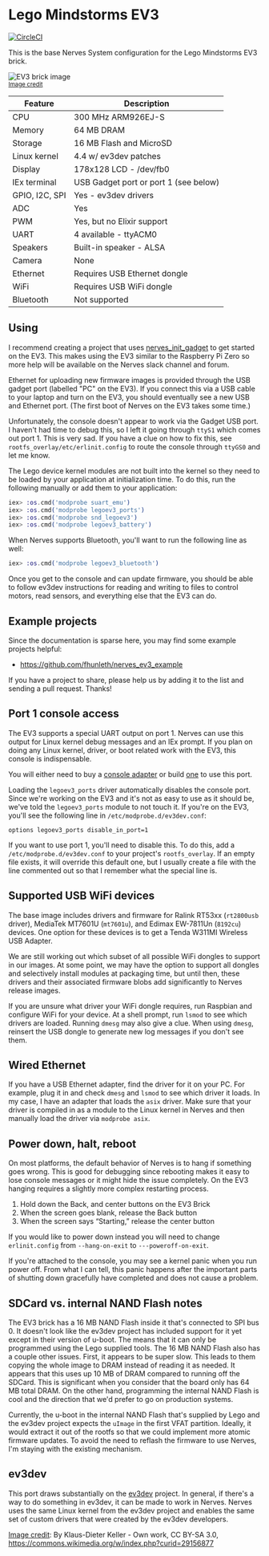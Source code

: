 # Lego Mindstorms EV3

[![CircleCI](https://circleci.com/gh/nerves-project/nerves_system_ev3.svg?style=svg)](https://circleci.com/gh/nerves-project/nerves_system_ev3)

This is the base Nerves System configuration for the Lego Mindstorms EV3 brick.

![EV3 brick image](assets/images/lego-mindstorms-ev3.jpg)
<br><sup>[Image credit](#wikipediaref)</sup>

| Feature              | Description                     |
| -------------------- | ------------------------------- |
| CPU                  | 300 MHz ARM926EJ-S              |
| Memory               | 64 MB DRAM                      |
| Storage              | 16 MB Flash and MicroSD         |
| Linux kernel         | 4.4 w/ ev3dev patches           |
| Display              | 178x128 LCD - /dev/fb0          |
| IEx terminal         | USB Gadget port or port 1 (see below) |
| GPIO, I2C, SPI       | Yes - ev3dev drivers            |
| ADC                  | Yes                             |
| PWM                  | Yes, but no Elixir support      |
| UART                 | 4 available - ttyACM0           |
| Speakers             | Built-in speaker - ALSA         |
| Camera               | None                            |
| Ethernet             | Requires USB Ethernet dongle    |
| WiFi                 | Requires USB WiFi dongle        |
| Bluetooth            | Not supported                   |

## Using

I recommend creating a project that uses
[nerves_init_gadget](https://github.com/nerves-project/nerves_init_gadget) to
get started on the EV3. This makes using the EV3 similar to the Raspberry Pi
Zero so more help will be available on the Nerves slack channel and forum.

Ethernet for uploading new firmware images is provided through the USB gadget
port (labelled "PC" on the EV3). If you connect this via a USB cable to your
laptop and turn on the EV3, you should eventually see a new USB and Ethernet
port. (The first boot of Nerves on the EV3 takes some time.)

Unfortunately, the console doesn't appear to work via the Gadget USB port. I
haven't had time to debug this, so I left it going through `ttyS1` which comes
out port 1. This is very sad. If you have a clue on how to fix this, see
`rootfs_overlay/etc/erlinit.config` to route the console through `ttyGS0` and
let me know.

The Lego device kernel modules are not built into the kernel so they need to be
loaded by your application at initialization time. To do this, run the following
manually or add them to your application:

```elixir
iex> :os.cmd('modprobe suart_emu')
iex> :os.cmd('modprobe legoev3_ports')
iex> :os.cmd('modprobe snd_legoev3')
iex> :os.cmd('modprobe legoev3_battery')
```

When Nerves supports Bluetooth, you'll want to run the following line as well:

```elixir
iex> :os.cmd('modprobe legoev3_bluetooth')
```

Once you get to the console and can update firmware, you should be able to
follow ev3dev instructions for reading and writing to files to control motors,
read sensors, and everything else that the EV3 can do.

## Example projects

Since the documentation is sparse here, you may find some example projects
helpful:

* https://github.com/fhunleth/nerves_ev3_example

If you have a project to share, please help us by adding it to the list and
sending a pull request. Thanks!

## Port 1 console access

The EV3 supports a special UART output on port 1. Nerves can use this output for
Linux kernel debug messages and an IEx prompt. If you plan on doing any Linux
kernel, driver, or boot related work with the EV3, this console is
indispensable.

You will either need to buy a [console
adapter](http://www.mindsensors.com/ev3-and-nxt/40-console-adapter-for-ev3) or
build [one](http://botbench.com/blog/2013/08/15/ev3-creating-console-cable/) to
use this port.

Loading the `legoev3_ports` driver automatically disables the console port.
Since we're working on the EV3 and it's not as easy to use as it should be,
we've told the `legoev3_ports` module to not touch it. If you're on the EV3,
you'll see the following line in `/etc/modprobe.d/ev3dev.conf`:

    options legoev3_ports disable_in_port=1

If you want to use port 1, you'll need to disable this. To do this, add a
`/etc/modprobe.d/ev3dev.conf` to your project's `rootfs_overlay`. If an empty
file exists, it will override this default one, but I usually create a file with
the line commented out so that I remember what the special line is.

## Supported USB WiFi devices

The base image includes drivers and firmware for Ralink RT53xx (`rt2800usb`
driver), MediaTek MT7601U (`mt7601u`), and Edimax EW-7811Un (`8192cu`) devices.
One option for these devices is to get a Tenda W311MI Wireless USB Adapter.

We are still working out which subset of all possible WiFi dongles to support in
our images. At some point, we may have the option to support all dongles and
selectively install modules at packaging time, but until then, these drivers and
their associated firmware blobs add significantly to Nerves release images.

If you are unsure what driver your WiFi dongle requires, run Raspbian and
configure WiFi for your device. At a shell prompt, run `lsmod` to see which
drivers are loaded.  Running `dmesg` may also give a clue. When using `dmesg`,
reinsert the USB dongle to generate new log messages if you don't see them.

## Wired Ethernet

If you have a USB Ethernet adapter, find the driver for it on your PC. For
example, plug it in and check `dmesg` and `lsmod` to see which driver it loads.
In my case, I have an adapter that loads the `asix` driver. Make sure that your
driver is compiled in as a module to the Linux kernel in Nerves and then
manually load the driver via `modprobe asix`.

## Power down, halt, reboot

On most platforms, the default behavior of Nerves is to hang if something goes
wrong.  This is good for debugging since rebooting makes it easy to lose console
messages or it might hide the issue completely. On the EV3 hanging requires a
slightly more complex restarting process.

1. Hold down the Back, and center buttons on the EV3 Brick
1. When the screen goes blank, release the Back button
1. When the screen says “Starting,” release the center button

If you would like to power down instead you will need to change `erlinit.config`
from `--hang-on-exit` to `---poweroff-on-exit`.

If you're attached to the console, you may see a kernel panic when you run power
off. From what I can tell, this panic happens after the important parts of
shutting down gracefully have completed and does not cause a problem.

## SDCard vs. internal NAND Flash notes

The EV3 brick has a 16 MB NAND Flash inside it that's connected to SPI bus 0.
It doesn't look like the ev3dev project has included support for it yet except
in their version of u-boot. The means that it can only be programmed using the
Lego supplied tools. The 16 MB NAND Flash also has a couple other issues. First,
it appears to be super slow. This leads to them copying the whole image to DRAM
instead of reading it as needed. It appears that this uses up 10 MB of DRAM
compared to running off the SDCard. This is significant when you consider that
the board only has 64 MB total DRAM. On the other hand, programming the internal
NAND Flash is cool and the direction that we'd prefer to go on production
systems.

Currently, the u-boot in the internal NAND Flash that's supplied by Lego and the
ev3dev project expects the `uImage` in the first VFAT partition. Ideally, it
would extract it out of the rootfs so that we could implement more atomic
firmware updates. To avoid the need to reflash the firmware to use Nerves, I'm
staying with the existing mechanism.

## ev3dev

This port draws substantially on the [ev3dev](http://www.ev3dev.org/) project.
In general, if there's a way to do something in ev3dev, it can be made to work
in Nerves. Nerves uses the same Linux kernel from the ev3dev project and enables
the same set of custom drivers that were created by the ev3dev developers.

[Image credit](#wikipediaref): By Klaus-Dieter Keller - Own work, CC BY-SA 3.0, https://commons.wikimedia.org/w/index.php?curid=29156877
